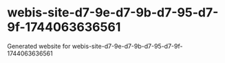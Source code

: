# webis-site-d7-9e-d7-9b-d7-95-d7-9f-1744063636561
Generated website for webis-site-d7-9e-d7-9b-d7-95-d7-9f-1744063636561
